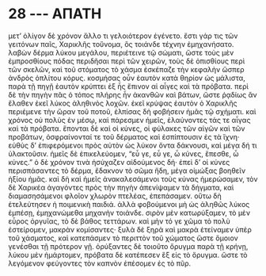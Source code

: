 
# 28 --- ΑΠΑΤΗ

μετ’ ὀλίγον δὲ χρόνον ἄλλο τι γελοιότερον ἐγένετο.
ἔστι γάρ τις τῶν γειτόνων παῖς, Χαρικλῆς τοὔνομα, ὃς 
τοιάνδε τέχνην ἐμηχανήσατο. λαβὼν δέρμα λύκου
μεγάλου, περιέτεινε τῷ σώματι, ὥστε τοὺς μὲν ἐμπροσθίους
πόδας περιδῆσαι περὶ τῶν χειρῶν, τοὺς δὲ
ὀπισθίους περὶ τῶν σκελῶν, καὶ τοῦ στόματος τὸ
χάσμα ἐσκέπαζε τὴν κεφαλὴν ὥσπερ ἀνδρὸς ὁπλίτου
κόρυς. κοσμήσας οὖν ἑαυτὸν κατὰ θηρίον ὡς μάλιστα,
παρὰ τῇ πηγῇ ἑαυτὸν κρύπτει ἐξ ἧς ἔπινον αἱ αἶγες
καὶ τὰ πρόβατα. περὶ δὲ τὴν πηγὴν πᾶς ὁ τόπος
πλήρης ἦν ἀκανθῶν καὶ βάτων, ὥστε ῥᾳδίως ἂν
ἔλαθεν ἐκεῖ λύκος ἀληθινὸς λοχῶν. ἐκεῖ κρύψας
ἑαυτὸν ὁ Χαρικλῆς περιέμενε τὴν ὥραν τοῦ ποτοῦ,
ἐλπίσας δὴ φοβήσειν ἡμᾶς τῷ σχήματι.
καὶ χρόνος οὐ πολὺς ἐν μέσῳ, καὶ πάρεσμεν ἡμεῖς,
ἐλαύνοντες τάς τε αἶγας καὶ τὰ πρόβατα. ἕπονται
δὲ καὶ οἱ κύνες, οἱ φύλακες τῶν αἰγῶν καὶ τῶν
προβάτων, ὀσφραίνονταί τε τοῦ δέρματος καὶ ἐσπίπτουσιν
ἐς τὰ ἴχνη· εὐθὺς δ’ ἐπιφερόμενοι πρὸς αὐτὸν
ὡς λύκον ὄντα δάκνουσι, καὶ μέγα δή τι ὑλακτοῦσιν.
ἡμεῖς δὲ ἐπικελεύομεν, “εὖ γε, εὖ γε, ὦ κύνες, ἕπεσθε,
ὦ κύνες.” ὁ δὲ χρόνον τινὰ ἡσύχαζεν αἰδούμενος δή·
ἐπεὶ δ’ οἱ κύνες περισπάσαντες τὸ δέρμα, ἔδακνον τὸ
σῶμα ἤδη, μέγα οἰμώξας βοηθεῖν ἠξίου ἡμᾶς. καὶ δὴ
καὶ ἡμεῖς ἀνακαλεσάμενοι τοὺς κύνας ἡμερώσαμεν, τὸν
δὲ Χαρικέα ἀγαγόντες πρὸς τὴν πηγὴν ἀπενίψαμεν
τὰ δήγματα, καὶ διαμασησάμενοι φλοῖον χλωρὸν
πτελέας, ἐπεπάσαμεν. οὕτω δὴ ἐτελεύτησεν ἡ ποιμενικὴ
παιδιά.
ἀλλὰ φοβούμενοι μὴ ὡς ἀληθῶς λύκος ἐμπέσῃ,
ἐμηχανώμεθα μηχανὴν τοιάνδε. σιρὸν μὲν κατωρύξαμεν,
τὸ μὲν εὖρος ὀργυῖας, τὸ δὲ βάθος τεττάρων.
καὶ μὴν τό γε χῶμα τὸ πολὺ ἐστείρομεν, μακρὰν
κομίσαντες· ξυλὰ δὲ ξηρὰ καὶ μακρὰ ἐτείναμεν ὑπὲρ
τοῦ χάσματος, καὶ κατεπάσμεν τὸ περιττὸν τοῦ
χώματος ὥστε ὅμοιον γενέσθαι τῇ πρότερον γῇ. 
ὀρύξαντες δὲ τοιοῦτο ὄρυγμα παρὰ τῇ κρήνῃ, λύκου
μὲν ἡμάρτομεν, πρόβατα δὲ κατέπεσεν ἓξ εἰς τὸ
ὄρυγμα. ὥστε τὸ λεγόμενον φεύγοντες τὸν καπνὸν
ἐπέσομεν ἐς τὸ πῦρ.
